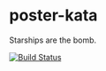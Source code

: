 # poster-kata


Starships are the bomb.

[![Build Status](https://api.travis-ci.com/DanielLDorn/poster-kata.svg?branch=master&status=created)](https://travis-ci.com/github/DanielLDorn/poster-kata)
